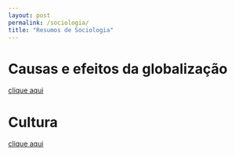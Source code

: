 ```yaml
---
layout: post
permalink: /sociologia/
title: "Resumos de Sociologia"
---
```


# Causas e efeitos da globalização
[<i class="fa-solid fa-square-arrow-up-right"></i> clique aqui](/sociologia/globalizacao)

# Cultura
[<i class="fa-solid fa-square-arrow-up-right"></i> clique aqui](/sociologia/cultura)

